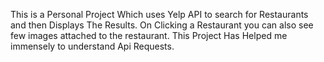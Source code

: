 This is a Personal Project Which uses Yelp API to search for Restaurants and then Displays The Results. On Clicking a Restaurant you can also see few images attached to the restaurant.
This Project Has Helped me immensely to understand Api Requests.
